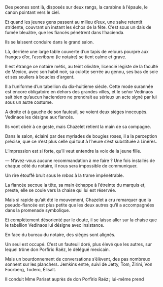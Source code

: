 Des peones sont là, disposés sur deux rangs, la carabine à l’épaule, le
canon pointant vers le ciel.

Et quand les jeunes gens passent au milieu d’eux, une salve retentit stridente, couvrant un instant les échos de la fête. C’est sous un dais de fumée bleuâtre, que les fiancés pénètrent dans l’hacienda.

Ils se laissent conduire dans le grand salon.

Là, derrière une large table couverte d’un tapis de velours pourpre aux
franges d’or, l’_escribano_ (le notaire) se tient calme et grave.

Il est étrange ce notaire métis, au teint olivâtre, licencié légiste de la
faculté de Mexico, avec son habit noir, sa culotte serrée au genou, ses bas
de soie et ses souliers à boucles d’argent.

Il a l’uniforme d’un tabellion du dix-huitième siècle. Cette mode surannée
est encore obligatoire en dehors des grandes villes, et le señor Vedinaos
sait bien qu’aucun haciendero ne prendrait au sérieux un acte signé par lui sous un autre costume.

A droite et à gauche de son fauteuil, se voient deux sièges inoccupés. Vedinaos les désigne aux fiancés.

Ils vont obéir à ce geste, mais Chazelet retient la main de sa compagne.

Dans le salon, éclairé par des myriades de bougies roses, il a la perception
précise, que ce n’est plus celle qui tout à l’heure s’est substituée à Linérès.

L’impression est si forte, qu’il veut entendre la voix de la jeune fille.

— N’avez-vous aucune recommandation à me faire ? Une fois installés de
chaque côté du notaire, il nous sera impossible de communiquer.

Un rire étouffé bruit sous le _rebos_ à la trame impénétrable.

La fiancée secoue la tête, sa main échappe à l’étreinte du marquis et, preste, elle se coule vers la chaise qui lui est réservée.

Mais si rapide qu’ait été le mouvement, Chazelet a cru remarquer que la pseudo-fiancée est plus petite que les deux autres qu’il a accompagnées dans
la promenade symbolique.

Et complètement désorienté par le doute, il se laisse aller sur la chaise que le tabellion Vedinaos lui désigne avec insistance.

En face du bureau du notaire, des sièges sont alignés.

Un seul est occupé. C’est un fauteuil doré, plus élevé que les autres, sur
lequel trône don Porfirio Raëz, le délégué mexicain.

Mais un bourdonnement de conversations s’élèvent, des pas nombreux sonnent sur les planchers. Jemkins entre, suivi de Jetty, Tom, Zirini, Von Foorberg, Todero, Élisalt.

Il conduit Mme Pariset auprès de don Porfirio Raëz ; lui-même prend
